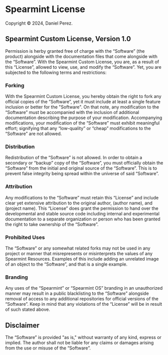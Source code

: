 # Spearmint License

Copyright © 2024, Daniel Perez.

## Spearmint Custom License, Version 1.0

Permission is herby granted free of charge with the “Software” (the product) alongside with the documentation files that come alongside with the “Software”. With the Spearmint Custom License, you are, as a result of this “License”, allowed to view, use, and modify the “Software”. Yet, you are subjected to the following terms and restrictions:

### Forking

With the Spearmint Custom License, you hereby obtain the right to fork any official copies of the “Software”, yet it must include at least a single feature inclusion or better for the "Software". On that note, any modification to the “Software” must be accompanied with the inclusion of additional documentation describing the purpose of your modification. Accompanying modifications, your modification of the “Software” must exhibit meaningful effort; signifying that any “low-quality” or “cheap” modifications to the “Software” are not allowed.

### Distribution

Redistribution of the “Software” is not allowed. In order to obtain a secondary or “backup” copy of the “Software”, you must officially obtain the “Software” from the initial and original source of the “Software”. This is to prevent false integrity being spread within the universe of said “Software”.

### Attribution

Any modifications to the “Software” must retain this “License” and include clear yet extensive attribution to the original author, (author name), and (project name). This “License” does grant the permission to hand over the developmental and stable source code including internal and experimental documentation to a separate organization or person who has been granted the right to take ownership of the “Software”.

### Prohibited Uses

The “Software” or any somewhat related forks may not be used in any project or manner that misrepresents or misinterprets the values of any Spearmint Resources. Examples of this include adding an unrelated image of an object to the “Software”, and that is a single example.

### Branding

Any uses of the “Spearmint” or “Spearmint OS” branding in an unauthorized manner may result in a public blacklisting to the “Software” alongside removal of access to any additional repositories for official versions of the “Software”. Keep in mind that any violations of the “License” will be in result of such stated above.

## Disclaimer

The “Software” is provided "as is," without warranty of any kind, express or implied. The author shall not be liable for any claims or damages arising from the use or misuse of the “Software”.
